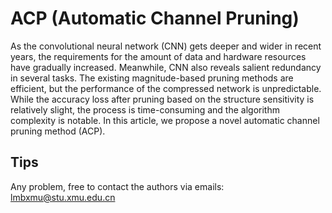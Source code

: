 # ACP (Automatic Channel Pruning)
As the convolutional neural network (CNN) gets deeper and wider in recent years, the requirements for the amount of data and hardware resources have gradually increased. Meanwhile, CNN also reveals salient redundancy in several tasks. The existing magnitude-based pruning methods are efficient, but the performance of the compressed network is unpredictable. While the accuracy loss after pruning based on the structure sensitivity is relatively slight, the process is time-consuming and the algorithm complexity is notable. In this article, we propose a novel automatic channel pruning method (ACP).
## Tips
Any problem, free to contact the authors via emails: lmbxmu@stu.xmu.edu.cn

